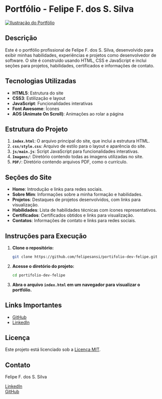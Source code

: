 
# Portfólio - Felipe F. dos S. Silva

[![Ilustração do Portfólio](https://img.youtube.com/vi/1LCsnIY1oVFDVobex7I2fRLXmdqr-eFeZ/0.jpg)](https://drive.google.com/file/d/1LCsnIY1oVFDVobex7I2fRLXmdqr-eFeZ/view?usp=drivesdk)

## Descrição

Este é o portfólio profissional de Felipe F. dos S. Silva, desenvolvido para exibir minhas habilidades, experiências e projetos como desenvolvedor de software. O site é construído usando HTML, CSS e JavaScript e inclui seções para projetos, habilidades, certificados e informações de contato.

## Tecnologias Utilizadas

- **HTML5**: Estrutura do site
- **CSS3**: Estilização e layout
- **JavaScript**: Funcionalidades interativas
- **Font Awesome**: Ícones
- **AOS (Animate On Scroll)**: Animações ao rolar a página

## Estrutura do Projeto

1. **`index.html`**: O arquivo principal do site, que inclui a estrutura HTML.
2. **`css/style.css`**: Arquivo de estilo para o layout e aparência do site.
3. **`js/main.js`**: Script JavaScript para funcionalidades interativas.
4. **`Imagens/`**: Diretório contendo todas as imagens utilizadas no site.
5. **`PDF/`**: Diretório contendo arquivos PDF, como o currículo.

## Seções do Site

- **Home**: Introdução e links para redes sociais.
- **Sobre Mim**: Informações sobre a minha formação e habilidades.
- **Projetos**: Destaques de projetos desenvolvidos, com links para visualização.
- **Habilidades**: Lista de habilidades técnicas com ícones representativos.
- **Certificados**: Certificados obtidos e links para visualização.
- **Contatos**: Informações de contato e links para redes sociais.

## Instruções para Execução

1. **Clone o repositório:**
    ```bash
    git clone https://github.com/felipesansi/portifolio-dev-felipe.git
    ```

2. **Acesse o diretório do projeto:**
    ```bash
    cd portifolio-dev-felipe
    ```

3. **Abra o arquivo `index.html` em um navegador para visualizar o portfólio.**

## Links Importantes

- [GitHub](https://github.com/felipesansi)
- [LinkedIn](https://www.linkedin.com/in/felipesansi)

## Licença

Este projeto está licenciado sob a [Licença MIT](LICENSE).

## Contato

Felipe F. dos S. Silva  

[LinkedIn](https://www.linkedin.com/in/felipesansi)  
[GitHub](https://github.com/felipesansi)